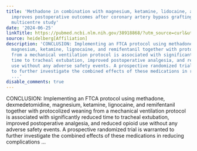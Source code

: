 ```yaml
---
title: 'Methadone in combination with magnesium, ketamine, lidocaine, and dexmedetomidine
  improves postoperative outcomes after coronary artery bypass grafting: an observational
  multicentre study'
date: '2024-06-25'
linkTitle: https://pubmed.ncbi.nlm.nih.gov/38918868/?utm_source=curl&utm_medium=rss&utm_campaign=pubmed-2&utm_content=1FakS-2QOkCT8HsMOQP1bCRQ4YzyumYOmxmF0moLsQ3dFB1E9V&fc=20220326224207&ff=20240626181739&v=2.18.0.post9+e462414
source: heidelberg[Affiliation]
description: 'CONCLUSION: Implementing an FTCA protocol using methadone, dexmedetomidine,
  magnesium, ketamine, lignocaine, and remifentanil together with protocolized weaning
  from a mechanical ventilation protocol is associated with significantly reduced
  time to tracheal extubation, improved postoperative analgesia, and reduced opioid
  use without any adverse safety events. A prospective randomized trial is warranted
  to further investigate the combined effects of these medications in reducing complications
  ...'
disable_comments: true
---
```

CONCLUSION: Implementing an FTCA protocol using methadone, dexmedetomidine, magnesium, ketamine, lignocaine, and remifentanil together with protocolized weaning from a mechanical ventilation protocol is associated with significantly reduced time to tracheal extubation, improved postoperative analgesia, and reduced opioid use without any adverse safety events. A prospective randomized trial is warranted to further investigate the combined effects of these medications in reducing complications ...